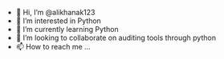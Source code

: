 - 👋 Hi, I’m @alikhanak123
- 👀 I’m interested in Python
- 🌱 I’m currently learning Python
- 💞️ I’m looking to collaborate on auditing tools through python
- 📫 How to reach me ...

<!---
alikhanak123/alikhanak123 is a ✨ special ✨ repository because its `README.md` (this file) appears on your GitHub profile.
You can click the Preview link to take a look at your changes.
--->
